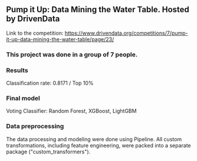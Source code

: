 ## Pump it Up: Data Mining the Water Table. Hosted by DrivenData
Link to the competition: https://www.drivendata.org/competitions/7/pump-it-up-data-mining-the-water-table/page/23/

### This project was done in a group of 7 people.

### Results

Classification rate: 0.8171 / Top 10%

### Final model

Voting Classifier: Random Forest, XGBoost, LightGBM

### Data preprocessing

The data processing and modeling were done using Pipeline. All custom transformations, including feature engineering, were packed into a separate package ("custom_transformers"). 


